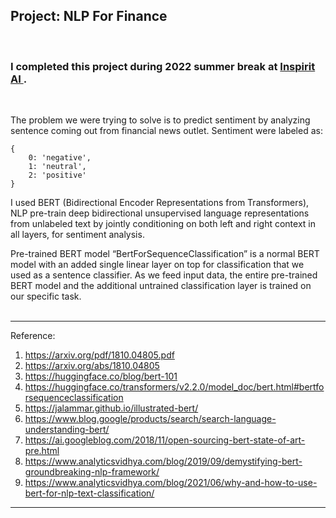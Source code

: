
## Project: NLP For Finance
<br />

### I completed this project during 2022 summer break at [ Inspirit AI ](https://www.inspiritai.com/).
<br />

The problem we were trying to solve is to predict sentiment by analyzing sentence coming out from financial news outlet. Sentiment were labeled as:
```
{
    0: 'negative',
    1: 'neutral',
    2: 'positive'
}
```
I used BERT (Bidirectional Encoder Representations from Transformers), NLP pre-train deep bidirectional unsupervised language representations from unlabeled text by jointly conditioning on both left and right context in all layers, for sentiment analysis. <br />

Pre-trained BERT model “BertForSequenceClassification” is a normal BERT model with an added single linear layer on top for classification that we used as a sentence classifier. As we feed input data, the entire pre-trained BERT model and the additional untrained classification layer is trained on our specific task.
<br />
<br />

***
Reference:
1.	https://arxiv.org/pdf/1810.04805.pdf 
2.	https://arxiv.org/abs/1810.04805
3.	https://huggingface.co/blog/bert-101
4.	https://huggingface.co/transformers/v2.2.0/model_doc/bert.html#bertforsequenceclassification
5.	https://jalammar.github.io/illustrated-bert/
6.	https://www.blog.google/products/search/search-language-understanding-bert/
7.	https://ai.googleblog.com/2018/11/open-sourcing-bert-state-of-art-pre.html
8.	https://www.analyticsvidhya.com/blog/2019/09/demystifying-bert-groundbreaking-nlp-framework/
9.	https://www.analyticsvidhya.com/blog/2021/06/why-and-how-to-use-bert-for-nlp-text-classification/
***
